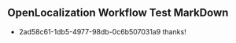 ## OpenLocalization Workflow Test MarkDown
* 2ad58c61-1db5-4977-98db-0c6b507031a9 thanks!

<!--HONumber=Aug16_HO4-->


